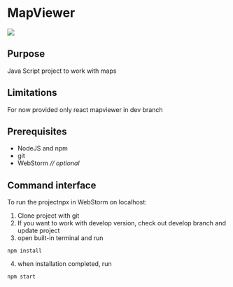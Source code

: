   # MapViewer
![](http://www.visit-petersburg.ru//media/uploads/%D0%BC%D0%B0%D1%80%D1%88%D1%80%D1%83%D1%82%D1%8B.jpeg)
## Purpose
Java Script project to work with maps
## Limitations
 For now provided only react mapviewer in dev branch
## Prerequisites
 - NodeJS and npm
 - git
 - WebStorm *// optional*  
## Command interface
 To run the projectnpx in WebStorm on localhost:
 1) Clone project with git
 2) If you want to work with develop version, check out develop
    branch and update project
 3) open built-in terminal and run 
 ```
 npm install
 ```
 4) when installation completed, run 
 ```
 npm start
 ``` 
